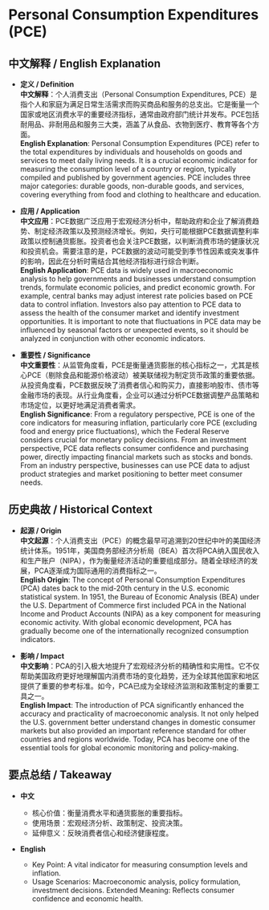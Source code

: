 # Personal Consumption Expenditures (PCE)

## 中文解释 / English Explanation

* **定义 / Definition**  
  **中文解释**：个人消费支出（Personal Consumption Expenditures, PCE）是指个人和家庭为满足日常生活需求而购买商品和服务的总支出。它是衡量一个国家或地区消费水平的重要经济指标，通常由政府部门统计并发布。PCE包括耐用品、非耐用品和服务三大类，涵盖了从食品、衣物到医疗、教育等各个方面。  
  **English Explanation**: Personal Consumption Expenditures (PCE) refer to the total expenditures by individuals and households on goods and services to meet daily living needs. It is a crucial economic indicator for measuring the consumption level of a country or region, typically compiled and published by government agencies. PCE includes three major categories: durable goods, non-durable goods, and services, covering everything from food and clothing to healthcare and education.

* **应用 / Application**  
  **中文应用**：PCE数据广泛应用于宏观经济分析中，帮助政府和企业了解消费趋势、制定经济政策以及预测经济增长。例如，央行可能根据PCE数据调整利率政策以控制通货膨胀。投资者也会关注PCE数据，以判断消费市场的健康状况和投资机会。需要注意的是，PCE数据的波动可能受到季节性因素或突发事件的影响，因此在分析时需结合其他经济指标进行综合判断。  
  **English Application**: PCE data is widely used in macroeconomic analysis to help governments and businesses understand consumption trends, formulate economic policies, and predict economic growth. For example, central banks may adjust interest rate policies based on PCE data to control inflation. Investors also pay attention to PCE data to assess the health of the consumer market and identify investment opportunities. It is important to note that fluctuations in PCE data may be influenced by seasonal factors or unexpected events, so it should be analyzed in conjunction with other economic indicators.

* **重要性 / Significance**  
  **中文重要性**：从监管角度看，PCE是衡量通货膨胀的核心指标之一，尤其是核心PCE（剔除食品和能源价格波动）被美联储视为制定货币政策的重要依据。从投资角度看，PCE数据反映了消费者信心和购买力，直接影响股市、债市等金融市场的表现。从行业角度看，企业可以通过分析PCE数据调整产品策略和市场定位，以更好地满足消费者需求。  
  **English Significance**: From a regulatory perspective, PCE is one of the core indicators for measuring inflation, particularly core PCE (excluding food and energy price fluctuations), which the Federal Reserve considers crucial for monetary policy decisions. From an investment perspective, PCE data reflects consumer confidence and purchasing power, directly impacting financial markets such as stocks and bonds. From an industry perspective, businesses can use PCE data to adjust product strategies and market positioning to better meet consumer needs.

## 历史典故 / Historical Context

* **起源 / Origin**  
  **中文起源**：个人消费支出（PCE）的概念最早可追溯到20世纪中叶的美国经济统计体系。1951年，美国商务部经济分析局（BEA）首次将PCA纳入国民收入和生产账户（NIPA），作为衡量经济活动的重要组成部分。随着全球经济的发展，PCA逐渐成为国际通用的消费指标之一。  
  **English Origin**: The concept of Personal Consumption Expenditures (PCA) dates back to the mid-20th century in the U.S. economic statistical system. In 1951, the Bureau of Economic Analysis (BEA) under the U.S. Department of Commerce first included PCA in the National Income and Product Accounts (NIPA) as a key component for measuring economic activity. With global economic development, PCA has gradually become one of the internationally recognized consumption indicators.

* **影响 / Impact**  
  **中文影响**：PCA的引入极大地提升了宏观经济分析的精确性和实用性。它不仅帮助美国政府更好地理解国内消费市场的变化趋势，还为全球其他国家和地区提供了重要的参考标准。如今，PCA已成为全球经济监测和政策制定的重要工具之一。  
  **English Impact**: The introduction of PCA significantly enhanced the accuracy and practicality of macroeconomic analysis. It not only helped the U.S. government better understand changes in domestic consumer markets but also provided an important reference standard for other countries and regions worldwide. Today, PCA has become one of the essential tools for global economic monitoring and policy-making.

## 要点总结 / Takeaway

* **中文**  
  - 核心价值：衡量消费水平和通货膨胀的重要指标。
  - 使用场景：宏观经济分析、政策制定、投资决策。
  - 延伸意义：反映消费者信心和经济健康程度。

* **English**  
  - Key Point: A vital indicator for measuring consumption levels and inflation.
  - Usage Scenarios: Macroeconomic analysis, policy formulation, investment decisions.
   Extended Meaning: Reflects consumer confidence and economic health.